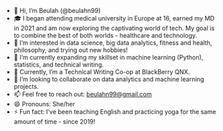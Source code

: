 - 👋 Hi, I’m Beulah (@beulahn99)
- 🎓 I began attending medical university in Europe at 16, earned my MD in 2021 and am now exploring the captivating world of tech. My goal is to combine the best of both worlds - healthcare and technology.
- 💞 I’m interested in data science, big data analytics, fitness and health, philosophy, and trying out new hobbies!
- 🚀  I’m currently expanding my skillset in machine learning (Python), statistics, and technical writing.
- 🏢 Currently, I’m a Technical Writing Co-op at BlackBerry QNX. 
- 🤝  I’m looking to collaborate on data analytics and machine learning projects.
- 📫 Feel free to reach out: beulahn99@gmail.com
- 😄 Pronouns: She/her
- ⚡ Fun fact: I’ve been teaching English and practicing yoga for the same amount of time - since 2019!


<!---
beulahn99/beulahn99 is a ✨ special ✨ repository because its `README.md` (this file) appears on your GitHub profile.
You can click the Preview link to take a look at your changes.
--->

